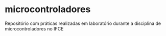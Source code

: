 # microcontroladores
Repositório com práticas realizadas em laboratório durante a disciplina de microcontroladores no IFCE
